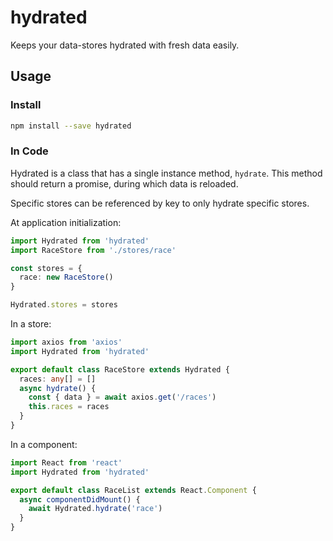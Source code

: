 # hydrated

Keeps your data-stores hydrated with fresh data easily.

## Usage

### Install

```sh
npm install --save hydrated
```

### In Code

Hydrated is a class that has a single instance method, `hydrate`. This method should return a promise, during which data is reloaded.

Specific stores can be referenced by key to only hydrate specific stores.

At application initialization:

```ts
import Hydrated from 'hydrated'
import RaceStore from './stores/race'

const stores = {
  race: new RaceStore()
}

Hydrated.stores = stores
```

In a store:

```ts
import axios from 'axios'
import Hydrated from 'hydrated'

export default class RaceStore extends Hydrated {
  races: any[] = []
  async hydrate() {
    const { data } = await axios.get('/races')
    this.races = races
  }
}
```

In a component:

```ts
import React from 'react'
import Hydrated from 'hydrated'

export default class RaceList extends React.Component {
  async componentDidMount() {
    await Hydrated.hydrate('race')
  }
}
```
